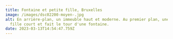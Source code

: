 ```yaml
---
title: Fontaine et petite fille, Bruxelles
image: /images/dsc02200-moyen-.jpg
alt: En arrière-plan, un immeuble haut et moderne. Au premier plan, une petite
  fille court et fait le tour d'une fontaine.
date: 2023-03-13T14:54:47.759Z
---
```

